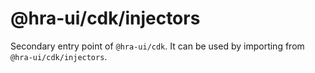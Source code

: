 # @hra-ui/cdk/injectors

Secondary entry point of `@hra-ui/cdk`. It can be used by importing from `@hra-ui/cdk/injectors`.
